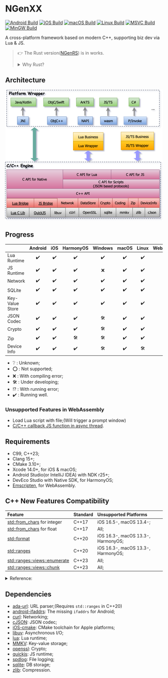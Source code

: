 # NGenXX

[![Android Build](../../actions/workflows/Android.yml/badge.svg)](../../actions/workflows/Android.yml)
[![iOS Build](../../actions/workflows/iOS.yml/badge.svg)](../../actions/workflows/iOS.yml)
[![macOS Build](../../actions/workflows/macOS.yml/badge.svg)](../../actions/workflows/macOS.yml)
[![Linux Build](../../actions/workflows/Linux.yml/badge.svg)](../../actions/workflows/Linux.yml)
[![MSVC Build](../../actions/workflows/MSVC.yml/badge.svg)](../../actions/workflows/MSVC.yml)
[![MinGW Build](../../actions/workflows/MinGW.yml/badge.svg)](../../actions/workflows/MinGW.yml)

A cross-platform framework based on modern C++, supporting biz dev via Lua & JS.

> :point_right: The Rust version([NGenRS](https://github.com/R1NC/NGenRS)) is in works.
> <details>
> <summary>Why Rust?</summary>
> 
> * Guarantee memory safety by the compiler, not the programmer;
> * Powerful third-party dependency management tool - [Crates](https://crates.io/), no need to struggle with CMake;
> * First-class [WASM support](https://rustwasm.github.io/docs/book/), no other toolchain needed(Like [Emscripten](https://emscripten.org/));
> * Complete cross-platform support - [FFI](https://doc.rust-lang.org/nomicon/ffi.html), [CXX](https://cxx.rs/), [jni](https://docs.rs/jni/latest/jni/), [ojbc2](https://docs.rs/objc2/latest/objc2/), [ohos-rs](https://ohos.rs/).
> </details>

## Architecture

![Arch](/res/arch.svg)

## Progress

| | Android | iOS | HarmonyOS  | Windows | macOS | Linux | WebAssembly |
| :-- | :--: | :--: |:--: |:--: | :--: | :--: |:--: |
| Lua Runtime |✔️|✔️|✔️|✔️|✔️|✔️|✔️|
| JS Runtime |✔️|✔️|✔️|❌|✔️|✔️|🛠️|
| Network |✔️|✔️|✔️|✔️|✔️|✔️|⁉️|
| SQLite |✔️|✔️|✔️|✔️|✔️|✔️|🛠️|
| Key-Value Store |✔️|✔️|✔️|✔️|✔️|✔️|🛠️|
| JSON Codec |✔️|✔️|✔️|🛠️|✔️|✔️|🛠️|
| Crypto |✔️|✔️|✔️|🛠️|✔️|✔️|🛠️|
| Zip |✔️|✔️|🛠️|🛠️|✔️|✔️|🛠️|
| Device Info |✔️|✔️|✔️|🛠️|✔️|🛠️|❔|

- ❔ : Unknown;
- ⭕ : Not supported;
- ❌ : With compiling error;
- 🛠️ : Under developing;
- ⁉️ : With running error;
- ✔️ : Running well.

### Unsupported Features in WebAssembly

- Load Lua script with file;(Will trigger a prompt window)
- [C/C++ callback JS function in async thread][2].

## Requirements

- C99, C++23;
- Clang 15+;
- CMake 3.10+;
- Xcode 14.0+, for iOS & macOS;
- Android Studio(or IntelliJ IDEA) with NDK r25+;
- DevEco Studio with Native SDK, for HarmonyOS;
- [Emscripten][1], for WebAssembly.

## C++ New Features Compatibility

| Feature                             | Standard | Unsupported Platforms              |
|:------------------------------------|:---------|:-----------------------------------|
| [std::from_chars][19] for integer   | C++17    | iOS 16.5-, macOS 13.4-;            |
| [std::from_chars][19] for float     | C++17    | All;                               |
| [std::format][12]                   | C++20    | iOS 16.3-, macOS 13.3-, HarmonyOS; |
| [std::ranges][13]                   | C++20    | iOS 16.3-, macOS 13.3-, HarmonyOS; |
| [std::ranges::views::enumerate][20] | C++23    | All;                               |
| [std::ranges::views::chunk][14]     | C++23    | All;                               |

<details>

<summary>Reference:</summary>

- [C++ compiler support - cppreference.com][22];
- [C++ Language Support - Xcode - Apple Developer][21];

</details>

## Dependencies

- [ada-url][3]: URL parser;(Requires `std::ranges` in C++20)
- [android-ifaddrs][16]: The missing `ifaddrs` for Android;
- [curl][4]: Networking;
- [cJSON][5]: JSON codec;
- [iOS-cmake][18]: CMake toolchain for Apple platforms;
- [libuv][6]: Asynchronous I/O;
- [lua][7]: Lua runtime;
- [MMKV][8]: Key-value storage;
- [openssl][9]: Crypto;
- [quickjs][10]: JS runtime;
- [spdlog][15]: File logging;
- [sqlite][11]: DB storage;
- [zlib][17]: Compression.

[1]: https://emscripten.org/docs/getting_started/downloads.html#sdk-download-and-install
[2]: https://github.com/emscripten-core/emscripten/issues/16567
[3]: https://github.com/ada-url/ada
[4]: https://github.com/curl/curl
[5]: https://github.com/DaveGamble/cJSON
[6]: https://github.com/libuv/libuv
[7]: https://github.com/lua/lua
[8]: https://github.com/Tencent/MMKV
[9]: https://github.com/openssl/openssl
[10]: https://github.com/bellard/quickjs
[11]: https://github.com/sqlite/sqlite
[12]: https://en.cppreference.com/w/cpp/utility/format/format
[13]: https://en.cppreference.com/w/cpp/ranges
[14]: https://en.cppreference.com/w/cpp/ranges/chunk_view
[15]: https://github.com/gabime/spdlog
[16]: https://github.com/morristech/android-ifaddrs
[17]: https://github.com/madler/zlib
[18]: https://github.com/leetal/ios-cmake
[19]: https://en.cppreference.com/w/cpp/utility/from_chars
[20]: https://en.cppreference.com/w/cpp/ranges/enumerate_view
[21]: https://developer.apple.com/xcode/cpp/
[22]: https://en.cppreference.com/w/cpp/compiler_support
